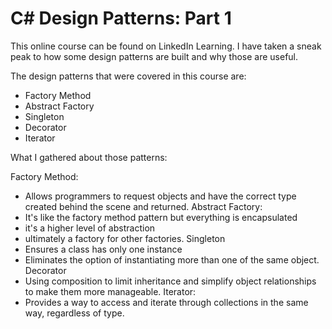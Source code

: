 # C# Design Patterns: Part 1

This online course can be found on LinkedIn Learning.
I have taken a sneak peak to how some design patterns are built and why those are useful.

The design patterns that were covered in this course are:
- Factory Method
- Abstract Factory
- Singleton
- Decorator
- Iterator

What I gathered about those patterns:

Factory Method:
- Allows programmers to request objects and have the correct type created behind the scene and returned.
Abstract Factory:
- It's like the factory method pattern but everything is encapsulated 
- it's a higher level of abstraction
- ultimately a factory for other factories.
Singleton
- Ensures a class has only one instance
- Eliminates the option of instantiating more than one of the same object.
Decorator
- Using composition to limit inheritance and simplify object relationships to make them more manageable.
Iterator:
- Provides a way to access and iterate through collections in the same way, regardless of type.
